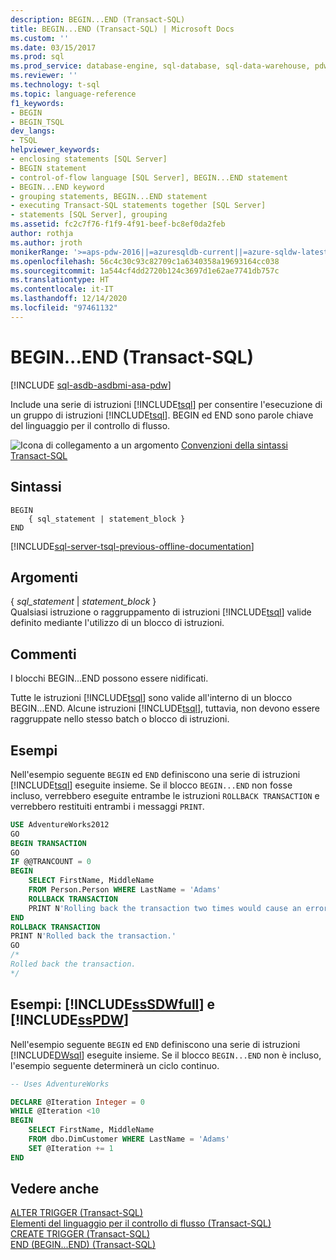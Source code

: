 ```yaml
---
description: BEGIN...END (Transact-SQL)
title: BEGIN...END (Transact-SQL) | Microsoft Docs
ms.custom: ''
ms.date: 03/15/2017
ms.prod: sql
ms.prod_service: database-engine, sql-database, sql-data-warehouse, pdw
ms.reviewer: ''
ms.technology: t-sql
ms.topic: language-reference
f1_keywords:
- BEGIN
- BEGIN_TSQL
dev_langs:
- TSQL
helpviewer_keywords:
- enclosing statements [SQL Server]
- BEGIN statement
- control-of-flow language [SQL Server], BEGIN...END statement
- BEGIN...END keyword
- grouping statements, BEGIN...END statement
- executing Transact-SQL statements together [SQL Server]
- statements [SQL Server], grouping
ms.assetid: fc2c7f76-f1f9-4f91-beef-bc8ef0da2feb
author: rothja
ms.author: jroth
monikerRange: '>=aps-pdw-2016||=azuresqldb-current||=azure-sqldw-latest||>=sql-server-2016||>=sql-server-linux-2017||=azuresqldb-mi-current'
ms.openlocfilehash: 56c4c30c93c82709c1a6340358a19693164cc038
ms.sourcegitcommit: 1a544cf4dd2720b124c3697d1e62ae7741db757c
ms.translationtype: HT
ms.contentlocale: it-IT
ms.lasthandoff: 12/14/2020
ms.locfileid: "97461132"
---
```

# <a name="beginend-transact-sql"></a>BEGIN...END (Transact-SQL)
[!INCLUDE [sql-asdb-asdbmi-asa-pdw](../../includes/applies-to-version/sql-asdb-asdbmi-asa-pdw.md)]

  Include una serie di istruzioni [!INCLUDE[tsql](../../includes/tsql-md.md)] per consentire l'esecuzione di un gruppo di istruzioni [!INCLUDE[tsql](../../includes/tsql-md.md)]. BEGIN ed END sono parole chiave del linguaggio per il controllo di flusso.  
  
 ![Icona di collegamento a un argomento](../../database-engine/configure-windows/media/topic-link.gif "Icona di collegamento a un argomento") [Convenzioni della sintassi Transact-SQL](../../t-sql/language-elements/transact-sql-syntax-conventions-transact-sql.md)  
  
## <a name="syntax"></a>Sintassi  
  
```syntaxsql
BEGIN  
    { sql_statement | statement_block }   
END  
```  
  
[!INCLUDE[sql-server-tsql-previous-offline-documentation](../../includes/sql-server-tsql-previous-offline-documentation.md)]

## <a name="arguments"></a>Argomenti
 { *sql_statement* | *statement_block* }  
 Qualsiasi istruzione o raggruppamento di istruzioni [!INCLUDE[tsql](../../includes/tsql-md.md)] valide definito mediante l'utilizzo di un blocco di istruzioni.  
  
## <a name="remarks"></a>Commenti  
 I blocchi BEGIN...END possono essere nidificati.  
  
 Tutte le istruzioni [!INCLUDE[tsql](../../includes/tsql-md.md)] sono valide all'interno di un blocco BEGIN...END. Alcune istruzioni [!INCLUDE[tsql](../../includes/tsql-md.md)], tuttavia, non devono essere raggruppate nello stesso batch o blocco di istruzioni.  
  
## <a name="examples"></a>Esempi  
 Nell'esempio seguente `BEGIN` ed `END` definiscono una serie di istruzioni [!INCLUDE[tsql](../../includes/tsql-md.md)] eseguite insieme. Se il blocco `BEGIN...END` non fosse incluso, verrebbero eseguite entrambe le istruzioni `ROLLBACK TRANSACTION` e verrebbero restituiti entrambi i messaggi `PRINT`.  
  
```sql
USE AdventureWorks2012
GO  
BEGIN TRANSACTION
GO  
IF @@TRANCOUNT = 0  
BEGIN  
    SELECT FirstName, MiddleName   
    FROM Person.Person WHERE LastName = 'Adams'
    ROLLBACK TRANSACTION
    PRINT N'Rolling back the transaction two times would cause an error.'
END
ROLLBACK TRANSACTION
PRINT N'Rolled back the transaction.'
GO  
/*  
Rolled back the transaction.  
*/  
```  
  
## <a name="examples-sssdwfull-and-sspdw"></a>Esempi: [!INCLUDE[ssSDWfull](../../includes/sssdwfull-md.md)] e [!INCLUDE[ssPDW](../../includes/sspdw-md.md)]  
 Nell'esempio seguente `BEGIN` ed `END` definiscono una serie di istruzioni [!INCLUDE[DWsql](../../includes/dwsql-md.md)] eseguite insieme. Se il blocco `BEGIN...END` non è incluso, l'esempio seguente determinerà un ciclo continuo.  
  
```sql
-- Uses AdventureWorks  

DECLARE @Iteration Integer = 0  
WHILE @Iteration <10  
BEGIN  
    SELECT FirstName, MiddleName   
    FROM dbo.DimCustomer WHERE LastName = 'Adams'
    SET @Iteration += 1  
END
```  
  
## <a name="see-also"></a>Vedere anche  
 [ALTER TRIGGER &#40;Transact-SQL&#41;](../../t-sql/statements/alter-trigger-transact-sql.md)   
 [Elementi del linguaggio per il controllo di flusso &#40;Transact-SQL&#41;](~/t-sql/language-elements/control-of-flow.md)   
 [CREATE TRIGGER &#40;Transact-SQL&#41;](../../t-sql/statements/create-trigger-transact-sql.md)   
 [END &#40;BEGIN...END&#41; &#40;Transact-SQL&#41;](../../t-sql/language-elements/end-begin-end-transact-sql.md)
